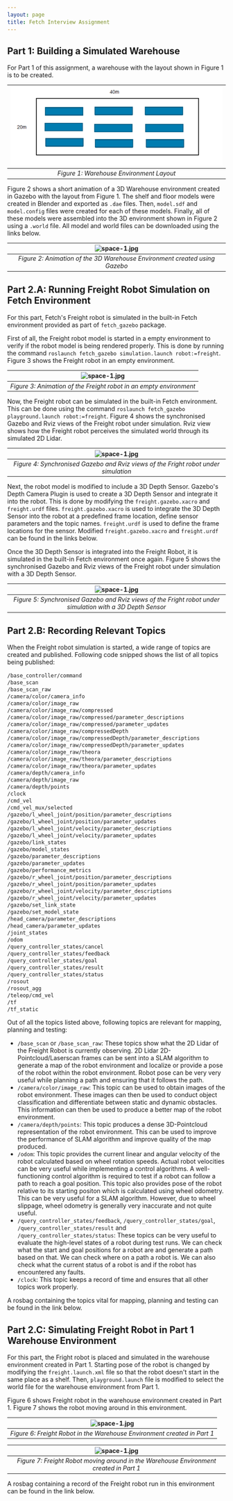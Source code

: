 ```yaml
---
layout: page
title: Fetch Interview Assignment
---
```



## Part 1: Building a Simulated Warehouse
For Part 1 of this assignment, a warehouse with the layout shown in Figure 1 is to be created.

| ![warehouse_layout.png](images/warehouse_layout.png) | 
|:--:| 
| *Figure 1: Warehouse Environment Layout* |

Figure 2 shows a short animation of a 3D Warehouse environment created in Gazebo with the layout from Figure 1. The shelf and floor models were created in Blender and exported as `.dae` files. Then, `model.sdf` and `model.config` files were created for each of these models. Finally, all of these models were assembled into the 3D environment shown in Figure 2 using a `.world` file. All model and world files can be downloaded using the links below.

| ![space-1.jpg](images/my_warehouse_empty.gif) | 
|:--:| 
| *Figure 2: Animation of the 3D Warehouse Environment created using Gazebo* |

## Part 2.A: Running Freight Robot Simulation on Fetch Environment

For this part, Fetch's Freight robot is simulated in the built-in Fetch environment provided as part of `fetch_gazebo` package. 

First of all, the Freight robot model is started in a empty environment to verify if the robot model is being rendered properly. This is done by running the command `roslaunch fetch_gazebo simulation.launch robot:=freight`. Figure 3 shows the Freight robot in an empty environment. 

| ![space-1.jpg](http://www.storywarren.com/wp-content/uploads/2016/09/space-1.jpg) | 
|:--:| 
| *Figure 3: Animation of the Freight robot in an empty environment* |

Now, the Freight robot can be simulated in the built-in Fetch environment. This can be done using the command `roslaunch fetch_gazebo playground.launch robot:=freight`. Figure 4 shows the synchronised Gazebo and Rviz views of the Freight robot under simulation. Rviz view shows how the Freight robot perceives the simulated world through its simulated 2D Lidar.  

| ![space-1.jpg](http://www.storywarren.com/wp-content/uploads/2016/09/space-1.jpg) | 
|:--:| 
| *Figure 4: Synchronised Gazebo and Rviz views of the Fright robot under simulation* |

Next, the robot model is modified to include a 3D Depth Sensor. Gazebo's Depth Camera Plugin is used to create a 3D Depth Sensor and integrate it into the robot. This is done by modifying the `freight.gazebo.xacro` and `freight.urdf` files. `freight.gazebo.xacro` is used to integrate the 3D Depth Sensor into the robot at a predefined frame location, define sensor parameters and the topic names. `freight.urdf` is used to define the frame locations for the sensor. Modified `freight.gazebo.xacro` and `freight.urdf` can be found in the links below.

Once the 3D Depth Sensor is integrated into the Freight Robot, it is simulated in the built-in Fetch environment once again. Figure 5 shows the synchronised Gazebo and Rviz views of the Freight robot under simulation with a 3D Depth Sensor.

| ![space-1.jpg](http://www.storywarren.com/wp-content/uploads/2016/09/space-1.jpg) | 
|:--:| 
| *Figure 5: Synchronised Gazebo and Rviz views of the Fright robot under simulation with a 3D Depth Sensor* |

## Part 2.B: Recording Relevant Topics

When the Freight robot simulation is started, a wide range of topics are created and published. Following code snipped shows the list of all topics being published:
```
/base_controller/command
/base_scan
/base_scan_raw
/camera/color/camera_info
/camera/color/image_raw
/camera/color/image_raw/compressed
/camera/color/image_raw/compressed/parameter_descriptions
/camera/color/image_raw/compressed/parameter_updates
/camera/color/image_raw/compressedDepth
/camera/color/image_raw/compressedDepth/parameter_descriptions
/camera/color/image_raw/compressedDepth/parameter_updates
/camera/color/image_raw/theora
/camera/color/image_raw/theora/parameter_descriptions
/camera/color/image_raw/theora/parameter_updates
/camera/depth/camera_info
/camera/depth/image_raw
/camera/depth/points
/clock
/cmd_vel
/cmd_vel_mux/selected
/gazebo/l_wheel_joint/position/parameter_descriptions
/gazebo/l_wheel_joint/position/parameter_updates
/gazebo/l_wheel_joint/velocity/parameter_descriptions
/gazebo/l_wheel_joint/velocity/parameter_updates
/gazebo/link_states
/gazebo/model_states
/gazebo/parameter_descriptions
/gazebo/parameter_updates
/gazebo/performance_metrics
/gazebo/r_wheel_joint/position/parameter_descriptions
/gazebo/r_wheel_joint/position/parameter_updates
/gazebo/r_wheel_joint/velocity/parameter_descriptions
/gazebo/r_wheel_joint/velocity/parameter_updates
/gazebo/set_link_state
/gazebo/set_model_state
/head_camera/parameter_descriptions
/head_camera/parameter_updates
/joint_states
/odom
/query_controller_states/cancel
/query_controller_states/feedback
/query_controller_states/goal
/query_controller_states/result
/query_controller_states/status
/rosout
/rosout_agg
/teleop/cmd_vel
/tf
/tf_static
```

Out of all the topics listed above, following topics are relevant for mapping, planning and testing:

 - `/base_scan` or `/base_scan_raw`: These topics show what the 2D Lidar of the Freight Robot is currently observing. 2D Lidar 2D-Pointcloud/Laserscan frames can be sent into a SLAM algorithm to generate a map of the robot environment and localize or provide a pose of the robot within the robot environment. Robot pose can be very very useful while planning a path and ensuring that it follows the path.
 -  `/camera/color/image_raw`: This topic can be used to obtain images of the robot environment. These images can then be used to conduct object classification and differentiate between static and dynamic obstacles. This information can then be used to produce a better map of the robot environment.
 - `/camera/depth/points`: This topic produces a dense 3D-Pointcloud representation of the robot environment. This can be used to improve the performance of SLAM algorithm and improve quality of the map produced.
 -  `/odom`: This topic provides the current linear and angular velocity of the robot calculated based on wheel rotation speeds. Actual robot velocities can be very useful while implementing a control algorithms. A well-functioning control algorithm is required to test if a robot can follow a path to reach a goal position. This topic also provides pose of the robot relative to its starting positon which is calculated using wheel odometry. This can be very useful for a SLAM algorithm. However, due to wheel slippage, wheel odometry is generally very inaccurate and not quite useful. 
 - `/query_controller_states/feedback`, `/query_controller_states/goal`, `/query_controller_states/result` and `/query_controller_states/status`: These topics can be very useful to evaluate the high-level states of a robot during test runs. We can check what the start and goal positions for a robot are and generate a path based on that. We can check where on a path a robot is. We can also check what the current status of a robot is and if the robot has encountered any faults.
 - `/clock`: This topic keeps a record of time and ensures that all other topics work properly.

A rosbag containing the topics vital for mapping, planning and testing can be found in the link below.

## Part 2.C: Simulating Freight Robot in Part 1 Warehouse Environment

For this part, the Fright robot is placed and simulated in the warehouse environment created in Part 1. Starting pose of the robot is changed by modifying the `freight.launch.xml` file so that the robot doesn't start in the same place as a shelf. Then, `playground.launch` file is modified to select the world file for the warehouse environment from Part 1. 

Figure 6 shows Freight robot in the warehouse environment created in Part 1. Figure 7 shows the robot moving around in this environment.

| ![space-1.jpg](http://www.storywarren.com/wp-content/uploads/2016/09/space-1.jpg) | 
|:--:| 
| *Figure 6: Freight Robot in the Warehouse Environment created in Part 1* |

| ![space-1.jpg](http://www.storywarren.com/wp-content/uploads/2016/09/space-1.jpg) | 
|:--:| 
| *Figure 7: Freight Robot moving around in the Warehouse Environment created in Part 1* |

A rosbag containing a record of the Freight robot run in this environment can be found in the link below.

